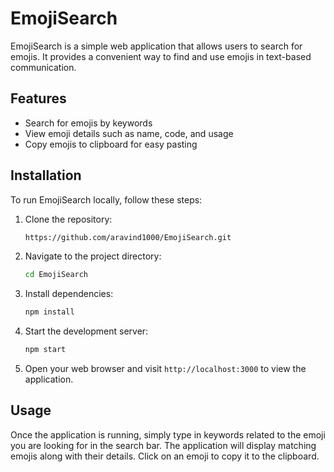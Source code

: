 # EmojiSearch

EmojiSearch is a simple web application that allows users to search for emojis. It provides a convenient way to find and use emojis in text-based communication.

## Features

- Search for emojis by keywords
- View emoji details such as name, code, and usage
- Copy emojis to clipboard for easy pasting

## Installation

To run EmojiSearch locally, follow these steps:

1. Clone the repository:

    ```bash
    https://github.com/aravind1000/EmojiSearch.git
    ```

2. Navigate to the project directory:

    ```bash
    cd EmojiSearch
    ```

3. Install dependencies:

    ```bash
    npm install
    ```

4. Start the development server:

    ```bash
    npm start
    ```

5. Open your web browser and visit `http://localhost:3000` to view the application.

## Usage

Once the application is running, simply type in keywords related to the emoji you are looking for in the search bar. The application will display matching emojis along with their details. Click on an emoji to copy it to the clipboard.
